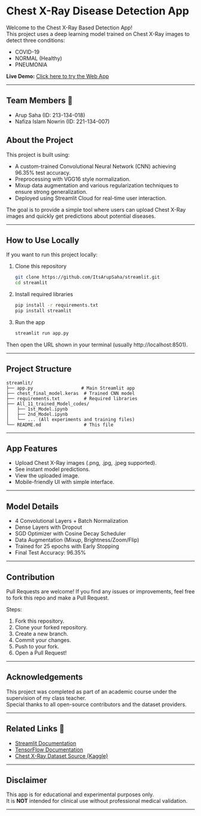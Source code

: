 # Chest X-Ray Disease Detection App

Welcome to the Chest X-Ray Based Detection App!  
This project uses a deep learning model trained on Chest X-Ray images to detect three conditions:

- COVID-19
- NORMAL (Healthy)
- PNEUMONIA

**Live Demo:** [Click here to try the Web App](https://chest-xray-based-detection.streamlit.app/)

---

## Team Members 👥

- Arup Saha (ID: 213-134-018)
- Nafiza Islam Nowrin (ID: 221-134-007)

## About the Project

This project is built using:

- A custom-trained Convolutional Neural Network (CNN) achieving 96.35% test accuracy.
- Preprocessing with VGG16 style normalization.
- Mixup data augmentation and various regularization techniques to ensure strong generalization.
- Deployed using Streamlit Cloud for real-time user interaction.

The goal is to provide a simple tool where users can upload Chest X-Ray images and quickly get predictions about potential diseases.

---

## How to Use Locally

If you want to run this project locally:

1. Clone this repository

   ```bash
   git clone https://github.com/ItsArupSaha/streamlit.git
   cd streamlit
   ```

2. Install required libraries

   ```bash
   pip install -r requirements.txt
   pip install streamlit
   ```

3. Run the app
   ```bash
   streamlit run app.py
   ```

Then open the URL shown in your terminal (usually http://localhost:8501).

---

## Project Structure

```
streamlit/
├── app.py                  # Main Streamlit app
├── chest_final_model.keras  # Trained CNN model
├── requirements.txt         # Required libraries
├── All_11_trained_Model_codes/
│   ├── 1st_Model.ipynb
│   ├── 2nd_Model.ipynb
│   └── ... (All experiments and training files)
└── README.md                # This file
```

---

## App Features

- Upload Chest X-Ray images (.png, .jpg, .jpeg supported).
- See instant model predictions.
- View the uploaded image.
- Mobile-friendly UI with simple interface.

---

## Model Details

- 4 Convolutional Layers + Batch Normalization
- Dense Layers with Dropout
- SGD Optimizer with Cosine Decay Scheduler
- Data Augmentation (Mixup, Brightness/Zoom/Flip)
- Trained for 25 epochs with Early Stopping
- Final Test Accuracy: 96.35%

---

## Contribution

Pull Requests are welcome! If you find any issues or improvements, feel free to fork this repo and make a Pull Request.

Steps:

1. Fork this repository.
2. Clone your forked repository.
3. Create a new branch.
4. Commit your changes.
5. Push to your fork.
6. Open a Pull Request!

---

## Acknowledgements

This project was completed as part of an academic course under the supervision of my class teacher.  
Special thanks to all open-source contributors and the dataset providers.

---

## Related Links 🔗

- [Streamlit Documentation](https://docs.streamlit.io/)
- [TensorFlow Documentation](https://www.tensorflow.org/)
- [Chest X-Ray Dataset Source (Kaggle)](https://www.kaggle.com/datasets/prashant268/chest-xray-covid19-pneumonia)

---

## Disclaimer

This app is for educational and experimental purposes only.  
It is **NOT** intended for clinical use without professional medical validation.

---
